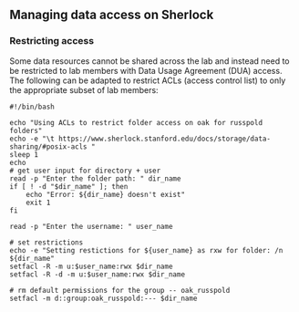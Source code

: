## Managing data access on Sherlock

### Restricting access

Some data resources cannot be shared across the lab and instead need to be restricted to lab members with Data Usage Agreement (DUA) access.
The following can be adapted to restrict ACLs (access control list) to only the appropriate subset of lab members:

```
#!/bin/bash

echo "Using ACLs to restrict folder access on oak for russpold folders"
echo -e "\t https://www.sherlock.stanford.edu/docs/storage/data-sharing/#posix-acls "
sleep 1
echo
# get user input for directory + user
read -p "Enter the folder path: " dir_name
if [ ! -d "$dir_name" ]; then
	echo "Error: ${dir_name} doesn't exist"
	exit 1
fi

read -p "Enter the username: " user_name

# set restrictions
echo -e "Setting restictions for ${user_name} as rxw for folder: /n ${dir_name"
setfacl -R -m u:$user_name:rwx $dir_name
setfacl -R -d -m u:$user_name:rwx $dir_name

# rm default permissions for the group -- oak_russpold
setfacl -m d::group:oak_russpold:--- $dir_name
```
